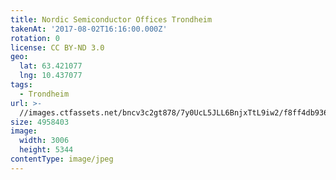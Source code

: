 ```yaml
---
title: Nordic Semiconductor Offices Trondheim
takenAt: '2017-08-02T16:16:00.000Z'
rotation: 0
license: CC BY-ND 3.0
geo:
  lat: 63.421077
  lng: 10.437077
tags:
  - Trondheim
url: >-
  //images.ctfassets.net/bncv3c2gt878/7y0UcL5JLL6BnjxTtL9iw2/f8ff4db93675a38de8886da2a1ff0f95/nordic-semiconductor-offices-trondheim_36239769612_o
size: 4958403
image:
  width: 3006
  height: 5344
contentType: image/jpeg
---
```


